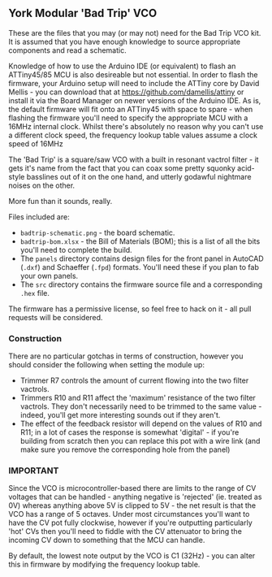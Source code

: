 ## York Modular 'Bad Trip' VCO

These are the files that you may (or may not) need for the Bad Trip VCO kit. It is assumed that you have enough knowledge to source appropriate components and read a schematic. 

Knowledge of how to use the Arduino IDE (or equivalent) to flash an ATTiny45/85 MCU is also desireable but not essential. In order to flash the firmware, your Arduino setup will need to include the ATTiny core by 
David Mellis - you can download that at https://github.com/damellis/attiny or install it via the Board Manager on newer versions of the Arduino IDE. As is, the default firmware will fit onto an ATTiny45 with
space to spare - when flashing the firmware you'll need to specify the appropriate MCU with a 16MHz internal clock. Whilst there's absolutely no reason why you can't use a different clock speed, the frequency
lookup table values assume a clock speed of 16MHz

The 'Bad Trip' is a square/saw VCO with a built in resonant vactrol filter - it gets it's name from the fact that you can coax some pretty squonky acid-style basslines out of it on the one hand, and utterly godawful nightmare noises on the other. 

More fun than it sounds, really.

Files included are:

- `badtrip-schematic.png` - the board schematic.
- `badtrip-bom.xlsx` - the Bill of Materials (BOM); this is a list of all the bits you'll need to complete the build.
- The `panels` directory contains design files for the front panel in AutoCAD (`.dxf`) and Schaeffer (`.fpd`) formats. You'll need these if you plan to fab your own panels.
- The `src` directory contains the firmware source file and a corresponding `.hex` file.

The firmware has a permissive license, so feel free to hack on it - all pull requests will be considered.

### Construction

There are no particular gotchas in terms of construction, however you should consider the following when setting the module up:

- Trimmer R7 controls the amount of current flowing into the two filter vactrols.
- Trimmers R10 and R11 affect the 'maximum' resistance of the two filter vactrols. They don't necessarily need to be trimmed to the same value - indeed, you'll get more interesting sounds out if they aren't.
- The effect of the feedback resistor will depend on the values of R10 and R11; in a lot of cases the response is somewhat 'digital' - if you're building from scratch then you can replace this pot with a wire link (and make sure you remove the corresponding hole from the panel)

### IMPORTANT

Since the VCO is microcontroller-based there are limits to the range of CV voltages that can be handled - anything negative is 'rejected' (ie. treated as 0V) whereas anything above 5V is clipped to 5V - the
net result is that the VCO has a range of 5 octaves. Under most circumstances you'll want to have the CV pot fully clockwise, however if you're outputting particularly 'hot' CVs then you'll need to fiddle 
with the CV attenuator to bring the incoming CV down to something that the MCU can handle.

By default, the lowest note output by the VCO is C1 (32Hz) - you can alter this in firmware by modifying the frequency lookup table.